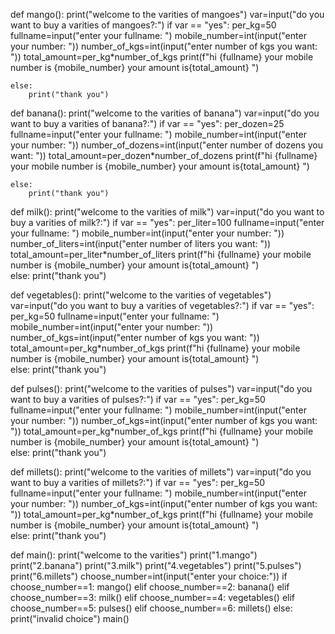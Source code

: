 
def mango():
    print("welcome to the varities of mangoes")
    var=input("do you want to buy a varities of mangoes?:")
    if var == "yes":
        per_kg=50
        fullname=input("enter your fullname: ")
        mobile_number=int(input("enter your number: "))
        number_of_kgs=int(input("enter number of kgs you want: "))
        total_amount=per_kg*number_of_kgs
        print(f"hi {fullname} your mobile number is {mobile_number} your amount is{total_amount} ")
        
    else:
        print("thank you")
        
def banana():
    print("welcome to the varities of banana")
    var=input("do you want to buy a varities of banana?:")
    if var == "yes":
        per_dozen=25
        fullname=input("enter your fullname: ")
        mobile_number=int(input("enter your number: "))
        number_of_dozens=int(input("enter number of dozens you want: "))
        total_amount=per_dozen*number_of_dozens
        print(f"hi {fullname} your mobile number is {mobile_number} your amount is{total_amount} ")
        
    else:
        print("thank you")
        
def  milk():
    print("welcome to the varities of milk")
    var=input("do you want to buy a varities of milk?:")
    if var == "yes":
        per_liter=100
        fullname=input("enter your fullname: ")
        mobile_number=int(input("enter your number: "))
        number_of_liters=int(input("enter number of liters you want: "))
        total_amount=per_liter*number_of_liters
        print(f"hi {fullname} your mobile number is {mobile_number} your amount is{total_amount} ")    
    else:
        print("thank you")
        
def  vegetables():
    print("welcome to the varities of vegetables")
    var=input("do you want to buy a varities of vegetables?:")
    if var == "yes":
        per_kg=50
        fullname=input("enter your fullname: ")
        mobile_number=int(input("enter your number: "))
        number_of_kgs=int(input("enter number of kgs you want: "))
        total_amount=per_kg*number_of_kgs
        print(f"hi {fullname} your mobile number is {mobile_number} your amount is{total_amount} ")    
    else:
        print("thank you")

def pulses(): 
    print("welcome to the varities of pulses")
    var=input("do you want to buy a varities of pulses?:")
    if var == "yes":
        per_kg=50
        fullname=input("enter your fullname: ")
        mobile_number=int(input("enter your number: "))
        number_of_kgs=int(input("enter number of kgs you want: "))
        total_amount=per_kg*number_of_kgs
        print(f"hi {fullname} your mobile number is {mobile_number} your amount is{total_amount} ")    
    else:
        print("thank you") 

def millets():
    print("welcome to the varities of millets")
    var=input("do you want to buy a varities of millets?:")
    if var == "yes":
        per_kg=50
        fullname=input("enter your fullname: ")
        mobile_number=int(input("enter your number: "))
        number_of_kgs=int(input("enter number of kgs you want: "))
        total_amount=per_kg*number_of_kgs
        print(f"hi {fullname} your mobile number is {mobile_number} your amount is{total_amount} ")    
    else:
        print("thank you")        
      
            
def main():
    print("welcome to the varities")
    print("1.mango")
    print("2.banana")
    print("3.milk") 
    print("4.vegetables") 
    print("5.pulses") 
    print("6.millets")
    choose_number=int(input("enter your choice:")) 
    if choose_number==1:
        mango()
    elif choose_number==2:
        banana()
    elif choose_number==3:
        milk()
    elif choose_number==4:
        vegetables()
    elif choose_number==5:
        pulses()
    elif choose_number==6:
        millets()
    else:
        print("invalid choice")
main()  
     
       

    
    
        

